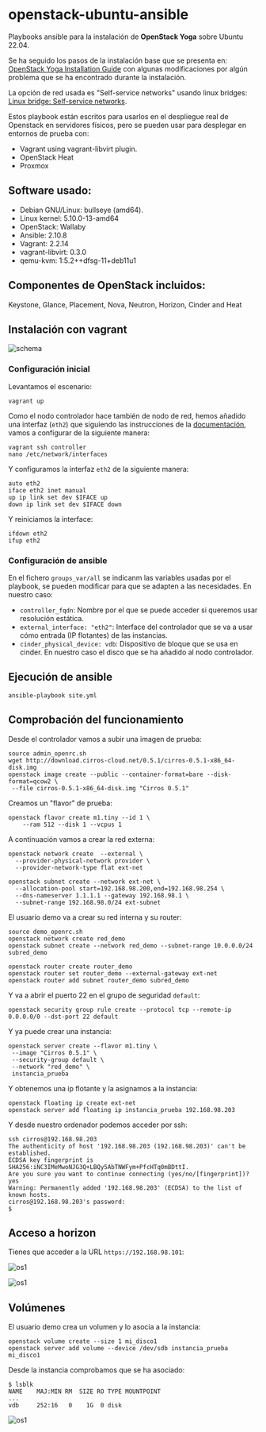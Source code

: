 # openstack-ubuntu-ansible


Playbooks ansible para la instalación de **OpenStack Yoga** sobre Ubuntu 22.04.

Se ha seguido los pasos de la instalación base que se presenta en: [OpenStack Yoga Installation Guide](https://docs.openstack.org/yoga/install/) con algunas modificaciones por algún problema que se ha encontrado durante la instalación.

La opción de red usada es "Self-service networks" usando linux bridges: [Linux bridge: Self-service networks](https://docs.openstack.org/neutron/pike/admin/deploy-lb-selfservice.html).

Estos playbook están escritos para usarlos en el despliegue real de Openstack en servidores físicos, pero se pueden usar para desplegar en entornos de prueba con:

* Vagrant using vagrant-libvirt plugin.
* OpenStack Heat
* Proxmox

## Software usado:

- Debian GNU/Linux: bullseye (amd64). 
- Linux kernel: 5.10.0-13-amd64
- OpenStack: Wallaby
- Ansible: 2.10.8
- Vagrant: 2.2.14
- vagrant-libvirt: 0.3.0
- qemu-kvm: 1:5.2++dfsg-11+deb11u1

## Componentes de OpenStack incluidos:

Keystone, Glance, Placement, Nova, Neutron, Horizon, Cinder and Heat

## Instalación con vagrant

![schema](img/openstack-debian-ansible.png)

### Configuración inicial

Levantamos el escenario:

	vagrant up

Como el nodo controlador hace también de nodo de red, hemos añadido una interfaz (`eth2`) que siguiendo las instrucciones de la [documentación](https://docs.openstack.org/install-guide/environment-networking-controller.html), vamos a configurar de la siguiente manera:

    vagrant ssh controller
    nano /etc/network/interfaces

Y configuramos la interfaz `eth2` de la siguiente manera:

```
auto eth2
iface eth2 inet manual
up ip link set dev $IFACE up
down ip link set dev $IFACE down
```

Y reiniciamos la interface:

```
ifdown eth2
ifup eth2
```


### Configuración de ansible

En el fichero `groups_var/all` se indicanm las variables usadas por el playbook, se pueden modificar para que se adapten a las necesidades. En nuestro caso:

* `controller_fqdn`: Nombre por el que se puede acceder si queremos usar resolución estática.
* `external_interface: "eth2"`: Interface del controlador que se va a usar cómo entrada (IP flotantes) de las instancias.
* `cinder_physical_device: vdb`: Dispositivo de bloque que se usa en cinder. En nuestro caso el disco que se ha añadido al nodo controlador.

## Ejecución de ansible

    ansible-playbook site.yml

## Comprobación del funcionamiento

Desde el controlador vamos a subir una imagen de prueba:

```
source admin_openrc.sh
wget http://download.cirros-cloud.net/0.5.1/cirros-0.5.1-x86_64-disk.img
openstack image create --public --container-format=bare --disk-format=qcow2 \
 --file cirros-0.5.1-x86_64-disk.img "Cirros 0.5.1"
```

Creamos un "flavor" de prueba:

```
openstack flavor create m1.tiny --id 1 \
    --ram 512 --disk 1 --vcpus 1
```

A continuación vamos a crear la red externa:

```
openstack network create  --external \
  --provider-physical-network provider \
  --provider-network-type flat ext-net

openstack subnet create --network ext-net \
  --allocation-pool start=192.168.98.200,end=192.168.98.254 \
  --dns-nameserver 1.1.1.1 --gateway 192.168.98.1 \
  --subnet-range 192.168.98.0/24 ext-subnet
```

El usuario demo va a crear su red interna y su router:

```
source demo_openrc.sh
openstack network create red_demo
openstack subnet create --network red_demo --subnet-range 10.0.0.0/24 subred_demo

openstack router create router_demo
openstack router set router_demo --external-gateway ext-net
openstack router add subnet router_demo subred_demo
```

Y va a abrir el puerto 22 en el grupo de seguridad `default`:

```
openstack security group rule create --protocol tcp --remote-ip 0.0.0.0/0 --dst-port 22 default
```

Y ya puede crear una instancia:

```
openstack server create --flavor m1.tiny \
 --image "Cirros 0.5.1" \
 --security-group default \
 --network "red_demo" \
 instancia_prueba
 ```


Y obtenemos una ip flotante y la asignamos a la instancia:

```
openstack floating ip create ext-net
openstack server add floating ip instancia_prueba 192.168.98.203
```

Y desde nuestro ordenador podemos acceder por ssh:

```
ssh cirros@192.168.98.203
The authenticity of host '192.168.98.203 (192.168.98.203)' can't be established.
ECDSA key fingerprint is SHA256:iNC3IMeMwoNJG3Q+LBQy5AbTNWFym+PfcHTq0mBDttI.
Are you sure you want to continue connecting (yes/no/[fingerprint])? yes
Warning: Permanently added '192.168.98.203' (ECDSA) to the list of known hosts.
cirros@192.168.98.203's password: 
$ 
```

## Acceso a horizon

Tienes que acceder a la URL `https://192.168.98.101`:

![os1](img/os1.png)

![os1](img/os2.png)

## Volúmenes

El usuario demo crea un volumen y lo asocia a la instancia:

```
openstack volume create --size 1 mi_disco1
openstack server add volume --device /dev/sdb instancia_prueba mi_disco1
```

Desde la instancia comprobamos que se ha asociado:

```
$ lsblk
NAME    MAJ:MIN RM  SIZE RO TYPE MOUNTPOINT
...
vdb     252:16   0    1G  0 disk 
```
![os1](img/os3.png)
